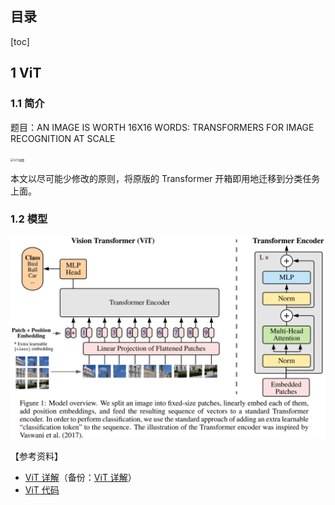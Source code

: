 ## 目录

[toc]

## 1 ViT

### 1.1 简介

题目：AN IMAGE IS WORTH 16X16 WORDS: TRANSFORMERS FOR IMAGE RECOGNITION AT SCALE

<img src="img/ViT动图.gif" alt="ViT动图" style="zoom: 33%;" />

本文以尽可能少修改的原则，将原版的 Transformer 开箱即用地迁移到分类任务上面。

### 1.2 模型

<img src="img/ViT结构图.png" alt="ViT结构图" style="zoom:65%;" />

【参考资料】

* [ViT 详解](https://zhuanlan.zhihu.com/p/342261872)（备份：[ViT 详解](src/ViT.mhtml)）
* [ViT 代码](https://github.com/google-research/vision_transformer)